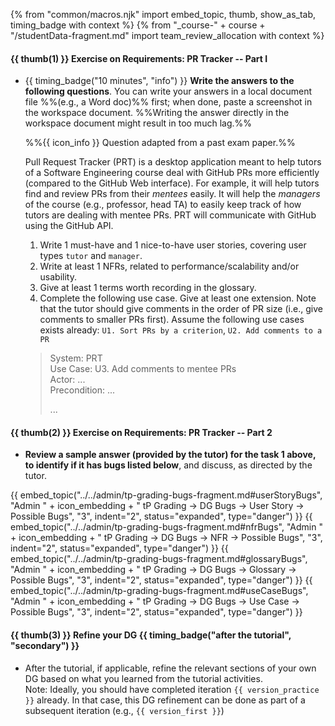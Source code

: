 {% from "common/macros.njk" import embed_topic, thumb, show_as_tab, timing_badge with context %}
{% from "_course-" + course + "/studentData-fragment.md" import team_review_allocation with context %}

#### {{ thumb(1) }} Exercise on Requirements: PR Tracker -- Part I

* {{ timing_badge("10 minutes", "info") }} **Write the answers to the following questions**. You can write your answers in a local document file %%(e.g., a Word doc)%% first; when done, paste a screenshot in the workspace document. %%Writing the answer directly in the workspace document might result in too much lag.%%

   <box>

   %%{{ icon_info }} Question adapted from a past exam paper.%%

   <span class="text-monospace">Pull Request Tracker (PRT) is a desktop application meant to help tutors of a Software Engineering course deal with GitHub PRs more efficiently (compared to the GitHub Web interface). For example, it will help tutors find and review PRs from their _mentees_ easily. It will help the _managers_ of the course (e.g., professor, head TA) to easily keep track of how tutors are dealing with mentee PRs. PRT will communicate with GitHub using the GitHub API.</span>

   1. Write 1 must-have and 1 nice-to-have user stories, covering user types `tutor` and `manager`.
   1. Write at least 1 <tooltip content="Non-Functional Requirements">NFRs</tooltip>, related to performance/scalability and/or usability.
   1. Give at least 1 terms worth recording in the glossary.
   1. Complete the following use case. Give at least one extension. Note that the tutor should give comments in the order of PR size (i.e., give comments to smaller PRs first). Assume the following use cases exists already: `U1. Sort PRs by a criterion`, `U2. Add comments to a PR`

   <div class="indented-level2 text-monospace"><blockquote>


   System: PRT<br>
   Use Case: U3. Add comments to mentee PRs<br>
   Actor: ...<br>
   Precondition: ...<br>

   ...
   </blockquote>
   </div>

   </box>

#### {{ thumb(2) }} Exercise on Requirements: PR Tracker -- Part 2

* **Review a sample answer (provided by the tutor) for the task 1 above, to identify if it has bugs listed below**, and discuss, as directed by the tutor.

{{ embed_topic("../../admin/tp-grading-bugs-fragment.md#userStoryBugs", "Admin " + icon_embedding + " tP Grading → DG Bugs → User Story → Possible Bugs", "3", indent="2", status="expanded", type="danger") }}
{{ embed_topic("../../admin/tp-grading-bugs-fragment.md#nfrBugs", "Admin " + icon_embedding + " tP Grading → DG Bugs → NFR → Possible Bugs", "3", indent="2", status="expanded", type="danger") }}
{{ embed_topic("../../admin/tp-grading-bugs-fragment.md#glossaryBugs", "Admin " + icon_embedding + " tP Grading → DG Bugs → Glossary → Possible Bugs", "3", indent="2", status="expanded", type="danger") }}
{{ embed_topic("../../admin/tp-grading-bugs-fragment.md#useCaseBugs", "Admin " + icon_embedding + " tP Grading → DG Bugs → Use Case → Possible Bugs", "3", indent="2", status="expanded", type="danger") }}


#### {{ thumb(3) }} Refine your DG {{ timing_badge("after the tutorial", "secondary") }}

* After the tutorial, if applicable, refine the relevant sections of your own DG based on what you learned from the tutorial activities.<br>
  Note: Ideally, you should have completed iteration `{{ version_practice }}` already. In that case, this DG refinement can be done as part of a subsequent iteration (e.g., `{{ version_first }}`)
